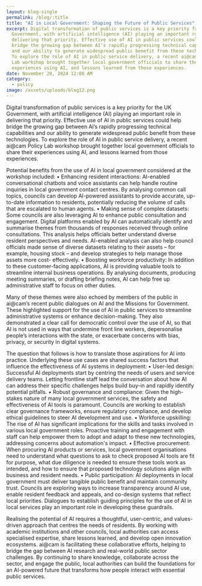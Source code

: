 ```yaml
---
layout: blog-single
permalink: /blog/:title
title: "AI in Local Government: Shaping the Future of Public Services"
excerpt: Digital transformation of public services is a key priority for the UK
  Government, with artificial intelligence (AI) playing an important role in
  delivering that priority. Effective use of AI in public services could help
  bridge the growing gap between AI’s rapidly progressing technical capabilities
  and our ability to generate widespread public benefit from these technologies.
  To explore the role of AI in public service delivery, a recent ai@cam Policy
  Lab workshop brought together local government officials to share their
  experiences using AI, and lessons learned from those experiences.
date: November 20, 2024 12:00 AM
category:
  - policy
image: /assets/uploads/blog12.png
---
```

Digital transformation of public services is a key priority for the UK Government, with artificial intelligence (AI) playing an important role in delivering that priority. Effective use of AI in public services could help bridge the growing gap between AI’s rapidly progressing technical capabilities and our ability to generate widespread public benefit from these technologies. To explore the role of AI in public service delivery, a recent ai@cam Policy Lab workshop brought together local government officials to share their experiences using AI, and lessons learned from those experiences.  

Potential benefits from the use of AI in local government considered at the workshop included:
•	Enhancing resident interactions: AI-enabled conversational chatbots and voice assistants can help handle routine inquiries in local government contact centres. By analysing common call topics, councils can develop AI-powered assistants to provide accurate, up-to-date information to residents, potentially reducing the volume of calls that are escalated to human agents. 
•	Making sense of complex datasets: Some councils are also leveraging AI to enhance public consultation and engagement. Digital platforms enabled by AI can automatically identify and summarise themes from thousands of responses received through online consultations. This analysis helps officials better understand diverse resident perspectives and needs. AI-enabled analysis can also help council officials made sense of diverse datasets relating to their assets – for example, housing stock – and develop strategies to help manage those assets more cost- effectively. 
•	Boosting workforce productivity: In addition to these customer-facing applications, AI is providing valuable tools to streamline internal business operations. By analysing documents, producing meeting summaries, or drafting briefing notes, AI can help free up administrative staff to focus on other duties. 

Many of these themes were also echoed by members of the public in ai@cam’s recent public dialogues on AI and the Missions for Government. These highlighted support for the use of AI in public services to streamline administrative systems or enhance decision-making. They also demonstrated a clear call for democratic control over the use of AI, so that AI is not used in ways that undermine front line workers, depersonalise people’s interactions with the state, or exacerbate concerns with bias, privacy, or security in digital systems. 

The question that follows is how to translate those aspirations for AI into practice. Underlying these use cases are shared success factors that influence the effectiveness of AI systems in deployment:
•	User-led design: Successful AI deployments start by centring the needs of users and service delivery teams. Letting frontline staff lead the conversation about how AI can address their specific challenges helps build buy-in and rapidly identify potential pitfalls.
•	Robust governance and compliance: Given the high-stakes nature of many local government services, the safety and effectiveness of AI tools is paramount. Councils are working to establish clear governance frameworks, ensure regulatory compliance, and develop ethical guidelines to steer AI development and use.
•	Workforce upskilling: The rise of AI has significant implications for the skills and tasks involved in various local government roles. Proactive training and engagement with staff can help empower them to adopt and adapt to these new technologies, addressing concerns about automation's impact.
•	Effective procurement: When procuring AI products or services, local government organisations need to understand what questions to ask to check proposed AI tools are fit for purpose, what due diligence is needed to ensure these tools work as intended, and how to ensure that proposed technology solutions align with business and resident needs. 
•	Public participation: AI deployments in local government must deliver tangible public benefit and maintain community trust. Councils are exploring ways to increase transparency around AI use, enable resident feedback and appeals, and co-design systems that reflect local priorities. Dialogues to establish guiding principles for the use of AI in local services play an important role in developing these guardrails.  

Realising the potential of AI requires a thoughtful, user-centric, and values-driven approach that centres the needs of residents. By working with academic institutions and other councils, local authorities can access specialised expertise, share lessons learned, and develop open innovation ecosystems. ai@cam is facilitating these collaborative efforts, helping to bridge the gap between AI research and real-world public sector challenges. By continuing to share knowledge, collaborate across the sector, and engage the public, local authorities can build the foundations for an AI-powered future that transforms how people interact with essential public services.